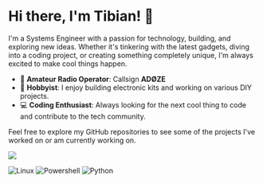 # Hi there, I'm Tibian! 👋

I'm a Systems Engineer with a passion for technology, building, and exploring new ideas. Whether it's tinkering with the latest gadgets, diving into a coding project, or creating something completely unique, I'm always excited to make cool things happen.

- 📡 **Amateur Radio Operator**: Callsign **ADØZE**
- 🔧 **Hobbyist**: I enjoy building electronic kits and working on various DIY projects.
- 💻 **Coding Enthusiast**: Always looking for the next cool thing to code and contribute to the tech community.

Feel free to explore my GitHub repositories to see some of the projects I've worked on or am currently working on.

<a href="https://wigle.net">
<img border="0" src="https://wigle.net/bi/S87n8Zo+QVXs_DRPucRdAQ.png">
</a>

![Linux](https://img.shields.io/badge/Linux-FCC624?style=for-the-badge&logo=linux&logoColor=black)
![Powershell](https://img.shields.io/badge/Powershell-2CA5E0?style=for-the-badge&logo=powershell&logoColor=white)
![Python](https://img.shields.io/badge/Python-3776AB?style=flat&logo=python&logoColor=white)

